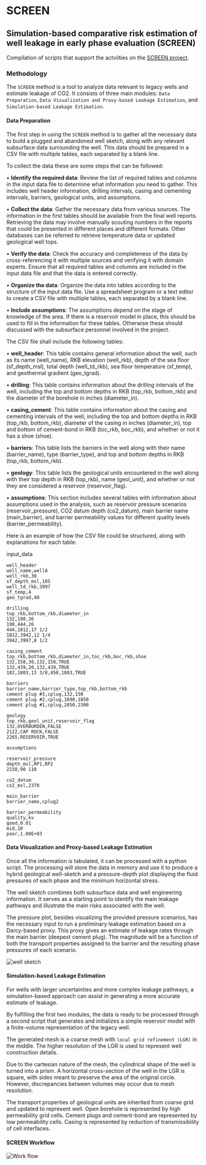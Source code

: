 # SCREEN
## Simulation-based comparative risk estimation of well leakage in early phase evaluation (SCREEN)

Compilation of scripts that support the actviities on the <a href="https://colab.equinor.com/technologies/4FAAF5BD-19C3-46A3-ACB6-5D38DD2C7A89/summary" target="_blank">SCREEN project</a>.


### Methodology

The `SCREEN` method is a tool to analyze data relevant to legacy wells and estimate leakage of CO2. It consists of three main modules: `Data Preparation`, `Data Visualization and Proxy-based Leakage Estimation`, and `Simulation-based Leakage Estimation`.

#### Data Preparation
The first step in using the `SCREEN` method is to gather all the necessary data to build a plugged and abandoned well sketch, along with any relevant subsurface data surrounding the well. This data should be prepared in a CSV file with multiple tables, each separated by a blank line.

To collect the data these are some steps that can be followed:

•	**Identify the required data**: Review the list of required tables and columns in the input data file to determine what information you need to gather. This includes well header information, drilling intervals, casing and cementing intervals, barriers, geological units, and assumptions.

•	**Collect the data**: Gather the necessary data from various sources. The information in the first tables should be available from the final well reports. Retrieving the data may involve manually scouting numbers in the reports that could be presented in different places and different formats. Other databases can be referred to retrieve temperature data or updated geological well tops.

•	**Verify the data**: Check the accuracy and completeness of the data by cross-referencing it with multiple sources and verifying it with domain experts. Ensure that all required tables and columns are included in the input data file and that the data is entered correctly.

•	**Organize the data**: Organize the data into tables according to the structure of the input data file. Use a spreadsheet program or a text editor to create a CSV file with multiple tables, each separated by a blank line.

•	**Include assumptions**: The assumptions depend on the stage of knowledge of the area. If there is a reservoir model in place, this should be used to fill in the information for these tables. Otherwise these should discussed with the subsurface personnel involved in the project.

The CSV file shall include the following tables:

•	**well_header**: This table contains general information about the well, such as its name (well_name), RKB elevation (well_rkb), depth of the sea floor (sf_depth_msl), total depth (well_td_rkb), sea floor temperature (sf_temp), and geothermal gradient (geo_tgrad).

•	**drilling**: This table contains information about the drilling intervals of the well, including the top and bottom depths in RKB (top_rkb, bottom_rkb) and the diameter of the borehole in inches (diameter_in).

•	**casing_cement**: This table contains information about the casing and cementing intervals of the well, including the top and bottom depths in RKB (top_rkb, bottom_rkb), diameter of the casing in inches (diameter_in), top  and bottom of cement-bond in RKB (toc_rkb, boc_rkb), and whether or not it has a shoe (shoe).

•	**barriers**: This table lists the barriers in the well along with their name (barrier_name), type (barrier_type), and top and bottom depths in RKB (top_rkb, bottom_rkb).

•	**geology**: This table lists the geological units encountered in the well along with their top depth in RKB (top_rkb), name (geol_unit), and whether or not they are considered a reservoir (reservoir_flag).

•	**assumptions**: This section includes several tables with information about assumptions used in the analysis, such as reservoir pressure scenarios (reservoir_pressure), CO2 datum depth (co2_datum), main barrier name (main_barrier), and barrier permeability values for different quality levels (barrier_permeability).

Here is an example of how the CSV file could be structured, along with explanations for each table:

input_data

```
well_header
well_name,wellA
well_rkb,30
sf_depth_msl,105
well_td_rkb,3997
sf_temp,4
geo_tgrad,40

drilling
top_rkb,bottom_rkb,diameter_in
132,190,36
190,444,26
444,1812,17 1/2
1812,3942,12 1/4
3942,3997,8 1/2

casing_cement
top_rkb,bottom_rkb,diameter_in,toc_rkb,boc_rkb,shoe
132,158,30,132,158,TRUE
132,439,20,132,439,TRUE
182,1803,13 3/8,450,1803,TRUE

barriers
barrier_name,barrier_type,top_rkb,bottom_rkb
cement plug #3,cplug,132,150
cement plug #2,cplug,1690,1850
cement plug #1,cplug,2050,2300

geology
top_rkb,geol_unit,reservoir_flag
132,OVERBURDEN,FALSE
2122,CAP ROCK,FALSE
2265,RESERVOIR,TRUE

assumptions

reservoir_pressure
depth_msl,RP1,RP2
2238,90 110

co2_datum
co2_msl,2370

main_barrier
barrier_name,cplug2

barrier_permeability
quality,kv
good,0.01
mid,10
poor,1.00E+03
```

#### Data Visualization and Proxy-based Leakage Estimation

Once all the information is tabulated, it can be processed with a python script. The processing will store the data in memory and use it to produce a hybrid geological well-sketch and a pressure-depth plot displaying the fluid pressures of each phase and the minimum horizontal stress.

The well sketch combines both subsurface data and well engineering information. It serves as a starting point to identify the main leakage pathways and illustrate the main risks associated with the well.

The pressure plot, besides visualizing the provided pressure scenarios, has the necessary input to run a preliminary leakage estimation based on a Darcy-based proxy. This proxy gives an estimate of leakage rates through the main barrier (deepest cement plug). The magnitude will be a function of both the transport properties assigned to the barrier and the resulting phase pressures of each scenario.

![well sketch](imgs/well-sketch.png)

#### Simulation-based Leakage Estimation

For wells with larger uncertainties and more complex leakage pathways, a simulation-based approach can assist in generating a more accurate estimate of leakage.

By fulfilling the first two modules, the data is ready to be processed through a second script that generates and initializes a simple reservoir model with a finite-volume representation of the legacy well.

The generated mesh is a coarse mesh with `local grid refinement (LGR)` in the middle. The higher resolution of the LGR is used to represent well construction details.

Due to the cartesian nature of the mesh, the cylindrical shape of the well is turned into a prism. A horizontal cross-section of the well in the LGR is square, with sides meant to preserve the area of the original circle. However, discrepancies between volumes may occur due to mesh resolution.

The transport properties of geological units are inherited from coarse grid and updated to represent well. Open borehole is represented by high permeability grid cells. Cement plugs and cement-bond are represented by low permeability cells. Casing is represented by reduction of transmissibility of cell interfaces.

#### SCREEN Workflow

![Work flow](imgs/screen_workflow.png)